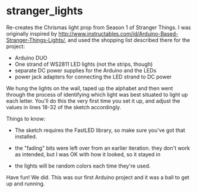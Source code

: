 # stranger_lights

Re-creates the Chrismas light prop from Season 1 of Stranger Things. I was originally inspired by
http://www.instructables.com/id/Arduino-Based-Stranger-Things-Lights/, and used the shopping list
described there for the project:

- Arduino DUO
- One strand of WS2811 LED lights (not the strips, though)
- separate DC power supplies for the Arduino and the LEDs
- power jack adapters for connecting the LED strand to DC power

We hung the lights on the wall, taped up the alphabet and then went through the process of identifying which
light was best situated to light up each letter. You'll do this the very first time you set it up, and adjust
the values in lines 18-32 of the sketch accordingly.

Things to know:

- The sketch requires the FastLED library, so make sure you've got that installed.

- the "fading" bits were left over from an earlier iteration. they don't work as intended, but I was OK with
how it looked, so it stayed in

- the lights will be random colors each time they're used.

Have fun! We did. This was our first Arduino project and it was a ball to get up and running. 
